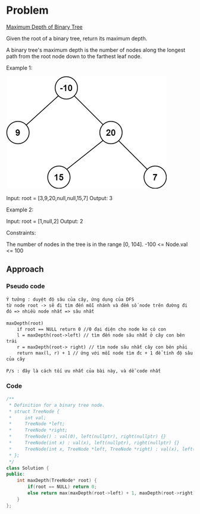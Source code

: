 # Problem

[Maximum Depth of Binary Tree](https://leetcode.com/problems/maximum-depth-of-binary-tree/description/)

Given the root of a binary tree, return its maximum depth.

A binary tree's maximum depth is the number of nodes along the longest path from the root node down to the farthest leaf node. 

Example 1:

![alttext](image-10.png)

Input: root = [3,9,20,null,null,15,7]
Output: 3

Example 2:

Input: root = [1,null,2]
Output: 2
 

Constraints:

The number of nodes in the tree is in the range [0, 104].
-100 <= Node.val <= 100

 
## Approach 

### Pseudo code

```
Ý tưởng : duyệt độ sâu của cây, ứng dụng của DFS
từ node root -> sẽ đi tìm đến mỗi nhánh và đếm số node trên đường đi đó => nhiều node nhất => sâu nhất

maxDepth(root)
    if root == NULL return 0 //0 đại diện cho node ko có con
    l = maxDepth(root->left) // tìm đến node sâu nhất ở cây con bên trái
    r = maxDepth(root-> right) // tìm node sâu nhất cây con bên phải
    return max(l, r) + 1 // ứng với mỗi node tìm đc + 1 để tính độ sâu của cây

P/s : đây là cách tối ưu nhất của bài này, và dễ code nhất

```
### Code

```cpp
/**
 * Definition for a binary tree node.
 * struct TreeNode {
 *     int val;
 *     TreeNode *left;
 *     TreeNode *right;
 *     TreeNode() : val(0), left(nullptr), right(nullptr) {}
 *     TreeNode(int x) : val(x), left(nullptr), right(nullptr) {}
 *     TreeNode(int x, TreeNode *left, TreeNode *right) : val(x), left(left), right(right) {}
 * };
 */
class Solution {
public:
    int maxDepth(TreeNode* root) {
        if(root == NULL) return 0;
        else return max(maxDepth(root->left) + 1, maxDepth(root->right) + 1);
    }
};

```

